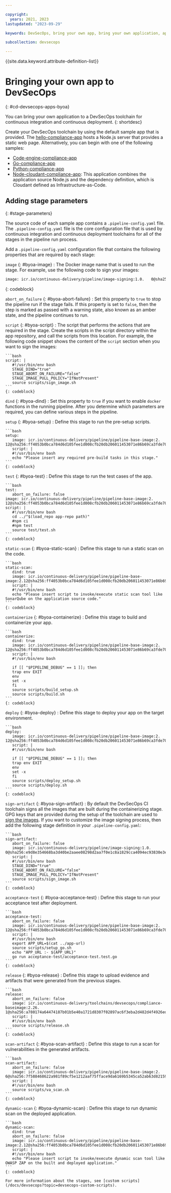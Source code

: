 ```yaml
---

copyright:
  years: 2021, 2023
lastupdated: "2023-09-29"

keywords: DevSecOps, bring your own app, bring your own application, app, application, microservice

subcollection: devsecops

---
```


{{site.data.keyword.attribute-definition-list}}

# Bringing your own app to DevSecOps
{: #cd-devsecops-apps-byoa}

You can bring your own application to a DevSecOps toolchain for continuous integration and continuous deployment.
{: shortdesc}

Create your DevSecOps toolchain by using the default sample app that is provided. The [hello-compliance-app](https://us-south.git.cloud.ibm.com/open-toolchain/hello-compliance-app) hosts a Node.js server that provides a static web page. Alternatively, you can begin with one of the following samples:

- [Code-engine-compliance-app](https://us-south.git.cloud.ibm.com/open-toolchain/code-engine-compliance-app)
- [Go-compliance-app](https://us-south.git.cloud.ibm.com/open-toolchain/go-gin-compliance-app)
- [Python-compliance-app](https://us-south.git.cloud.ibm.com/open-toolchain/python-compliance-app)
- [Node-cloudant-compliance-app](https://us-south.git.cloud.ibm.com/open-toolchain/node-cloudant-compliance-app): This application combines the application source Node.js and the dependency definition, which is Cloudant defined as Infrastructure-as-Code.

## Adding stage parameters
{: #stage-parameters}

The source code of each sample app contains a `.pipeline-config.yaml` file. The `.pipeline-config.yaml` file is the core configuration file that is used by continuous integration and continuous deployment toolchains for all of the stages in the pipeline run process.

Add a `.pipeline-config.yaml` configuration file that contains the following properties that are required by each stage:

`image` {: #byoa-image}
:   The Docker image name that is used to run the stage. For example, use the following code to sign your images:

   ```bash
   image: icr.io/continuous-delivery/pipeline/image-signing:1.0.   0@sha256:e9d8e354668ba3d40be2aaee08298d2aa7f0e1c8a1829cca4094ec93830e3e6a
   ```
   {: codeblock}

`abort_on_failure` {: #byoa-abort-failure}
:   Set this property to `true` to stop the pipeline run if the stage fails. If this property is set to `false`, then the step is marked as passed with a warning state, also known as an amber state, and the pipeline continues to run.

`script` {: #byoa-script}
:   The script that performs the actions that are required in the stage. Create the scripts in the script directory within the app repository, and call the scripts from this location. For example, the following code snippet shows the content of the `script` section when you want to sign the images:

    ```bash
    script: |
       #!/usr/bin/env bash
       STAGE_DIND="true"
       STAGE_ABORT_ON_FAILURE="false"
       STAGE_IMAGE_PULL_POLICY="IfNotPresent"
       source scripts/sign_image.sh
    ```
    {: codeblock}

`dind` {: #byoa-dind}
:   Set this property to `true` if you want to enable `docker` functions in the running pipeline. After you determine which parameters are required, you can define various steps in the pipeline.

`setup` {: #byoa-setup}
:   Define this stage to run the pre-setup scripts.

    ```bash
    setup:
       image: icr.io/continuous-delivery/pipeline/pipeline-base-image:2.      12@sha256:ff4053b0bca784d6d105fee1d008cfb20db206011453071e86b69ca3fde706a4
       script: |
       #!/usr/bin/env bash
       echo "Please insert any required pre-build tasks in this stage."
    ```
    {: codeblock}

`test` {: #byoa-test}
:   Define this stage to run the test cases of the app.

    ```bash
    test:
       abort_on_failure: false
    image: icr.io/continuous-delivery/pipeline/pipeline-base-image:2.      12@sha256:ff4053b0bca784d6d105fee1d008cfb20db206011453071e86b69ca3fde706a4
    script: |
       #!/usr/bin/env bash
       cd ../"$(load_repo app-repo path)"
       #npm ci
       #npm test
       source test/test.sh
    ```
    {: codeblock}

`static-scan` {: #byoa-static-scan}
:   Define this stage to run a static scan on the code.

    ```bash
    static-scan:
       dind: true
       image: icr.io/continuous-delivery/pipeline/pipeline-base-image:2.12@sha256:ff4053b0bca784d6d105fee1d008cfb20db206011453071e86b69ca3fde706a4
       script: |
       #!/usr/bin/env bash
       echo "Please insert script to invoke/execute static scan tool like SonarQube on the application source code."
    ```
    {: codeblock}

`containerize` {: #byoa-containerize}
:   Define this stage to build and containerize your app.

    ```bash
    containerize:
       dind: true
       image: icr.io/continuous-delivery/pipeline/pipeline-base-image:2.      12@sha256:ff4053b0bca784d6d105fee1d008cfb20db206011453071e86b69ca3fde706a4
       script: |
       #!/usr/bin/env bash

       if [[ "$PIPELINE_DEBUG" == 1 ]]; then
       trap env EXIT
       env
       set -x
       fi
       source scripts/build_setup.sh
       source scripts/build.sh
    ```
    {: codeblock}

`deploy` {: #byoa-deploy}
:   Define this stage to deploy your app on the target environment.

    ```bash
    deploy:
       image: icr.io/continuous-delivery/pipeline/pipeline-base-image:2.      12@sha256:ff4053b0bca784d6d105fee1d008cfb20db206011453071e86b69ca3fde706a4
       script: |
       #!/usr/bin/env bash

       if [[ "$PIPELINE_DEBUG" == 1 ]]; then
       trap env EXIT
       env
       set -x
       fi
       source scripts/deploy_setup.sh
       source scripts/deploy.sh
    ```
    {: codeblock}

`sign-artifact` {: #byoa-sign-artifact}
:   By default the DevSecOps CI toolchain signs all the images that are built during the containerizing stage. GPG keys that are provided during the setup of the toolchain are used to [sign the images](https://github.com/containers/skopeo/blob/main/docs/skopeo-copy.1.md). If you want to customize the image signing process, then add the following stage definition in your `.pipeline-config.yaml`:

    ```bash
    sign-artifact:
       abort_on_failure: false
       image: icr.io/continuous-delivery/pipeline/image-signing:1.0.      0@sha256:e9d8e354668ba3d40be2aaee08298d2aa7f0e1c8a1829cca4094ec93830e3e6a
       script: |
       #!/usr/bin/env bash
       STAGE_DIND="true"
       STAGE_ABORT_ON_FAILURE="false"
       STAGE_IMAGE_PULL_POLICY="IfNotPresent"
       source scripts/sign_image.sh
    ```
    {: codeblock}

`acceptance-test` {: #byoa-acceptance-test}
:   Define this stage to run your acceptance test after deployment.

    ```bash
    acceptance-test:
       abort_on_failure: false
       image: icr.io/continuous-delivery/pipeline/pipeline-base-image:2.      12@sha256:ff4053b0bca784d6d105fee1d008cfb20db206011453071e86b69ca3fde706a4
       script: |
       #!/usr/bin/env bash
       export APP_URL=$(cat ../app-url)
       source scripts/setup_go.sh
       echo "APP_URL :- ${APP_URL}"
       go run acceptance-test/acceptance-test.test.go
    ```
    {: codeblock}

`release` {: #byoa-release}
:   Define this stage to upload evidence and artifacts that were generated from the previous stages.

    ```bash
    release:
       abort_on_failure: false
       image: icr.io/continuous-delivery/toolchains/devsecops/compliance-baseimage:2.26.      1@sha256:a780174a64474187b01b5e40a1721d8307f02897ac6f3eba2d482d4f4926edf1
       script: |
       #!/usr/bin/env bash
       source scripts/release.sh
    ```
    {: codeblock}

`scan-artifact` {: #byoa-scan-artifact}
:   Define this stage to run a scan for vulnerabilities in the generated artifacts.

    ```bash
    scan-artifact:
       abort_on_failure: false
       image: icr.io/continuous-delivery/pipeline/pipeline-base-image:2.      6@sha256:7f588468622a981f89cf5e1212aaf75fface9da6169b5345ca52ab63d8215907
       script: |
       #!/usr/bin/env bash
       source scripts/va_scan.sh
    ```
    {: codeblock}

`dynamic-scan` {: #byoa-dynamic-scan}
:   Define this stage to run dynamic scan on the deployed application.

    ```bash
    dynamic-scan:
       dind: true
       abort_on_failure: false
       image: icr.io/continuous-delivery/pipeline/pipeline-base-image:2.12@sha256:ff4053b0bca784d6d105fee1d008cfb20db206011453071e86b69ca3fde706a4
       script: |
       #!/usr/bin/env bash
       echo "Please insert script to invoke/execute dynamic scan tool like OWASP ZAP on the built and deployed application."
    ```
    {: codeblock}

    For more information about the stages, see [custom scripts](/docs/devsecops?topic=devsecops-custom-scripts).
